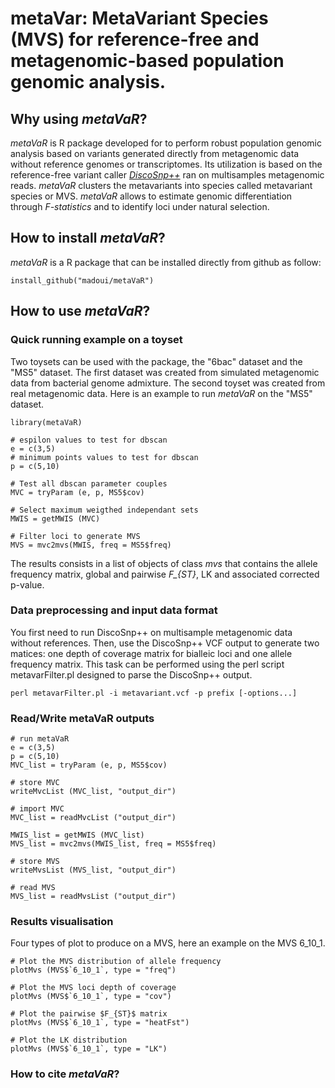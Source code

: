 # metaVar: MetaVariant Species (MVS) for reference-free and metagenomic-based population genomic analysis.
## Why using <i>metaVaR</i>?
<i>metaVaR</i> is R package developed for to perform robust population genomic analysis based on variants generated directly from metagenomic data without reference genomes or transcriptomes. Its utilization is based on the reference-free variant caller <a href="https://github.com/GATB/DiscoSnp"><i>DiscoSnp++</i></a> ran on multisamples metagenomic reads. <i>metaVaR</i> clusters the metavariants into species called metavariant species or MVS. <i>metaVaR</i> allows to estimate genomic differentiation through <i>F-statistics</i> and to identify loci under natural selection. 
## How to install <i>metaVaR</i>?
<i>metaVaR</i> is a R package that can be installed directly from github as follow:
```
install_github("madoui/metaVaR")
```
## How to use <i>metaVaR</i>?
### Quick running example on a toyset
Two toysets can be used with the package, the "6bac" dataset and the "MS5" dataset. The first dataset was created from simulated metagenomic data from bacterial genome admixture. The second toyset was created from real metagenomic data. Here is an example to run <i>metaVaR</i> on the "MS5" dataset.
```
library(metaVaR)

# espilon values to test for dbscan
e = c(3,5)
# minimum points values to test for dbscan
p = c(5,10)

# Test all dbscan parameter couples
MVC = tryParam (e, p, MS5$cov)

# Select maximum weigthed independant sets
MWIS = getMWIS (MVC)

# Filter loci to generate MVS
MVS = mvc2mvs(MWIS, freq = MS5$freq)
```
The results consists in a list of objects of class <i>mvs</i> that contains the allele frequency matrix, global and pairwise <i>F_{ST}</i>, LK and associated corrected p-value.

### Data preprocessing and input data format
You first need to run DiscoSnp++ on multisample metagenomic data without references. Then, use the DiscoSnp++ VCF output to generate two matices: one depth of coverage matrix for bialleic loci and one allele frequency matrix. This task can be performed using the perl script metavarFilter.pl designed to parse the DiscoSnp++ output.
```
perl metavarFilter.pl -i metavariant.vcf -p prefix [-options...]
```

### Read/Write metaVaR outputs
```
# run metaVaR
e = c(3,5)
p = c(5,10)
MVC_list = tryParam (e, p, MS5$cov)

# store MVC
writeMvcList (MVC_list, "output_dir")

# import MVC
MVC_list = readMvcList ("output_dir")

MWIS_list = getMWIS (MVC_list)
MVS_list = mvc2mvs(MWIS_list, freq = MS5$freq)

# store MVS
writeMvsList (MVS_list, "output_dir")

# read MVS
MVS_list = readMvsList ("output_dir")
```

### Results visualisation
Four types of plot to produce on a MVS, here an example on the MVS 6_10_1.
```
# Plot the MVS distribution of allele frequency
plotMvs (MVS$`6_10_1`, type = "freq")

# Plot the MVS loci depth of coverage
plotMvs (MVS$`6_10_1`, type = "cov")

# Plot the pairwise $F_{ST}$ matrix
plotMvs (MVS$`6_10_1`, type = "heatFst")

# Plot the LK distribution
plotMvs (MVS$`6_10_1`, type = "LK")
```

### How to cite <i>metaVaR</i>?

